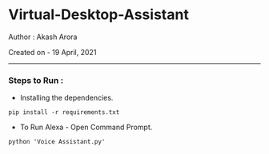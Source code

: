 # Virtual-Desktop-Assistant

<p dir="auto">
Author : Akash Arora
</p>

<p dir="auto">
Created on - 19 April, 2021 
</p>

---

<h3 align="left">Steps to Run :</h3>

<ul dir="auto">
  <li>Installing the dependencies.</li>
</ul>

<p dir="auto">
    <code>pip install -r requirements.txt</code>
</p>

<ul dir="auto">
<li>To Run Alexa - Open Command Prompt.</li>
</ul>

<p dir="auto">
    <code>python 'Voice Assistant.py'</code>
</p>
